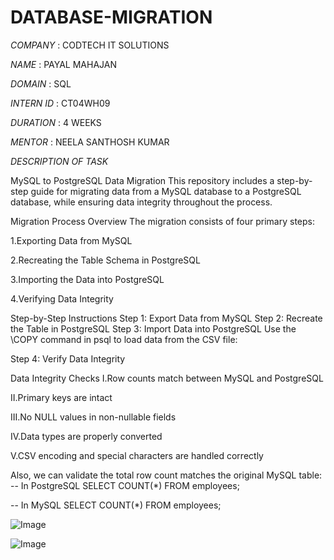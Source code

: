 # DATABASE-MIGRATION

*COMPANY* : CODTECH IT SOLUTIONS

*NAME* : PAYAL MAHAJAN

*DOMAIN* : SQL

*INTERN ID* : CT04WH09

*DURATION* : 4 WEEKS 

*MENTOR* : NEELA SANTHOSH KUMAR

*DESCRIPTION OF TASK*

MySQL to PostgreSQL Data Migration
This repository includes a step-by-step guide for migrating data from a MySQL database to a PostgreSQL database, while ensuring data integrity throughout the process.

Migration Process Overview
The migration consists of four primary steps:

1.Exporting Data from MySQL

2.Recreating the Table Schema in PostgreSQL

3.Importing the Data into PostgreSQL

4.Verifying Data Integrity

Step-by-Step Instructions
 Step 1: Export Data from MySQL
 Step 2: Recreate the Table in PostgreSQL
 Step 3: Import Data into PostgreSQL
    Use the \COPY command in psql to load data from the CSV file:

 Step 4: Verify Data Integrity

Data Integrity Checks
I.Row counts match between MySQL and PostgreSQL

II.Primary keys are intact

III.No NULL values in non-nullable fields

IV.Data types are properly converted

V.CSV encoding and special characters are handled correctly

Also, we can validate the total row count matches the original MySQL table:
-- In PostgreSQL
SELECT COUNT(*) FROM employees;

-- In MySQL
SELECT COUNT(*) FROM employees;

![Image](https://github.com/user-attachments/assets/a91b895c-7710-4ca2-aba6-3bfe4f777ae1)

![Image](https://github.com/user-attachments/assets/22a8e165-1737-45f1-99ec-f6a9d2922c3e)




